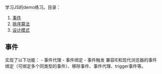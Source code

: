 学习JS的demo练习。目录：
1. [事件](#event)
2. [排序算法](#)
3. [设计模式](#)

<h2 id="event">事件</h2>
实现了以下功能：
- 事件代理
- 事件绑定
- 事件触发
兼容IE和现代浏览器的事件绑定（可绑定多个同类型的事件）、移除事件、事件代理、trigger事件等。